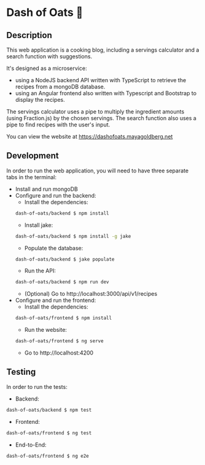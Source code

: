 # Dash of Oats :cake:
## Description
This web application is a cooking blog, including a servings calculator and a search function with suggestions.

It's designed as a microservice:
- using a NodeJS backend API written with TypeScript to retrieve the recipes from a mongoDB database. 
- using an Angular frontend also written with Typescript and Bootstrap to display the recipes.

The servings calculator uses a pipe to multiply the ingredient amounts (using Fraction.js) by the chosen servings.
The search function also uses a pipe to find recipes with the user's input.

You can view the website at https://dashofoats.mayagoldberg.net

## Development

In order to run the web application, you will need to have three separate tabs in the terminal:

- Install and run mongoDB
- Configure and run the backend:
    - Install the dependencies:
    ```bash
    dash-of-oats/backend $ npm install
    ```
    - Install jake:
    ```bash
    dash-of-oats/backend $ npm install -g jake
    ```
    - Populate the database:
    ```bash
    dash-of-oats/backend $ jake populate
    ```
    - Run the API:
    ```bash
    dash-of-oats/backend $ npm run dev
    ```
    - (Optional) Go to http://localhost:3000/api/v1/recipes
- Configure and run the frontend:
    - Install the dependencies:
    ```bash
    dash-of-oats/frontend $ npm install
    ```
    - Run the website:
    ```bash
    dash-of-oats/frontend $ ng serve
    ```
    - Go to http://localhost:4200

## Testing

In order to run the tests:

- Backend:
```bash
dash-of-oats/backend $ npm test
```
- Frontend:
```bash
dash-of-oats/frontend $ ng test
```

- End-to-End:
```bash
dash-of-oats/frontend $ ng e2e
```
